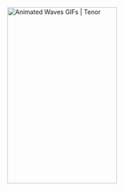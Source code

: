 <img alt="Animated Waves GIFs | Tenor" class="n3VNCb" src="https://media.tenor.com/images/8ad0b99c998266e1f2ecbb8f62c97466/tenor.gif" data-noaft="1" jsname="HiaYvf" jsaction="load:XAeZkd;" style="width: 250.461px; height: 400px; margin: 0px;">
